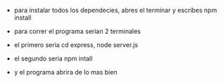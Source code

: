  - para instalar todos los dependecies, abres el terminar y escribes npm install
 - para correr el programa serian 2 terminales
 - el primero seria cd express, node server.js
 - el segundo seria npm intall

 - y el programa abrira de lo mas bien
